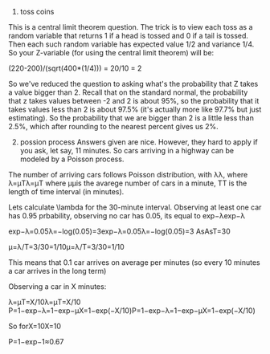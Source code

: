 1. toss coins

This is a central limit theorem question. The trick is to view each toss as a random variable that returns 1 if a head is tossed and 0 if a tail is tossed. Then each such random variable has expected value 1/2 and variance 1/4. So your Z-variable (for using the central limit theorem) will be:

(220-200)/(sqrt(400*(1/4))) = 20/10 = 2

So we've reduced the question to asking what's the probability that Z takes a value bigger than 2. Recall that on the standard normal, the probability that z takes values between -2 and 2 is about 95%, so the probability that it takes values less than 2 is about 97.5% (it's actually more like 97.7% but just estimating). So the probability that we are bigger than 2 is a little less than 2.5%, which after rounding to the nearest percent gives us 2%.

2. possion process
Answers given are nice. However, they hard to apply if you ask, let say, 11 minutes.
So cars arriving in a highway can be modeled by a Poisson process.

The number of arriving cars follows Poisson distribution, with λλ, where 
λ=μTλ=μT
where μμis the avarege number of cars in a minute, TT is the length of time interval (in minutes).

Lets calculate \lambda for the 30-minute interval. Observing at least one car has 0.95 prbability, observing no car has 0.05, its equal to exp−λexp−λ

exp−λ=0.05λ=−log(0.05)=3exp−λ=0.05λ=−log⁡(0.05)=3
AsAsT=30

μ=λ/T=3/30=1/10μ=λ/T=3/30=1/10

This means that 0.1 car arrives on average per minutes (so every 10 minutes a car arrives in the long term)

Observing a car in X minutes:

λ=μT=X/10λ=μT=X/10
P=1−exp−λ=1−exp−μX=1−exp(−X/10)P=1−exp−λ=1−exp−μX=1−exp(−X/10)

So forX=10X=10

P=1−exp−1≈0.67
